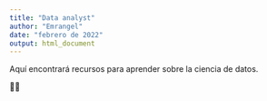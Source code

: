 ```yaml
---
title: "Data analyst"
author: "Emrangel"
date: "febrero de 2022"
output: html_document
---
```


Aquí encontrará recursos para aprender sobre la ciencia de datos.

👨‍🦳

